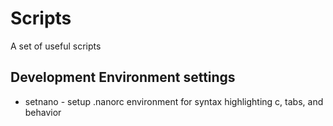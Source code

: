 # Scripts

A set of useful scripts

## Development Environment settings

- setnano - setup .nanorc environment for syntax highlighting c, tabs, and behavior

